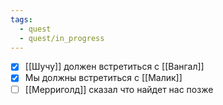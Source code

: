 ```yaml
---
tags:
  - quest
  - quest/in_progress
---
```

- [x] [[Шучу]] должен встретиться с [[Вангал]]  
- [x] Мы должны встретиться с [[Малик]]
- [ ] [[Мерриголд]] сказал что найдет нас позже
